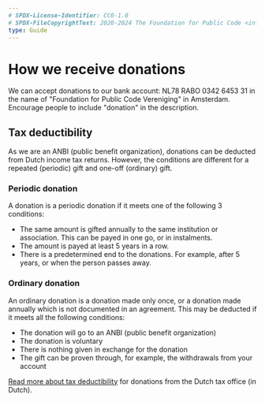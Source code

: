 ```yaml
---
# SPDX-License-Identifier: CC0-1.0
# SPDX-FileCopyrightText: 2020-2024 The Foundation for Public Code <info@publiccode.net>
type: Guide
---
```


# How we receive donations

We can accept donations to our bank account: NL78 RABO 0342 6453 31 in the name of "Foundation for Public Code Vereniging" in Amsterdam.
Encourage people to include "donation" in the description.

## Tax deductibility

As we are an ANBI (public benefit organization), donations can be deducted from Dutch income tax returns.
However, the conditions are different for a repeated (periodic) gift and one-off (ordinary) gift.

### Periodic donation

A donation is a periodic donation if it meets one of the following 3 conditions:

* The same amount is gifted annually to the same institution or association. This can be payed in one go, or in instalments.
* The amount is payed at least 5 years in a row.
* There is a predetermined end to the donations. For example, after 5 years, or when the person passes away.

### Ordinary donation

An ordinary donation is a donation made only once, or a donation made annually which is not documented in an agreement.
This may be deducted if it meets all the following conditions:

* The donation will go to an ANBI (public benefit organization)
* The donation is voluntary
* There is nothing given in exchange for the donation
* The gift can be proven through, for example, the withdrawals from your account

[Read more about tax deductibility](https://www.belastingdienst.nl/wps/wcm/connect/nl/aftrek-en-kortingen/content/gift-aftrekken) for donations from the Dutch tax office (in Dutch).
